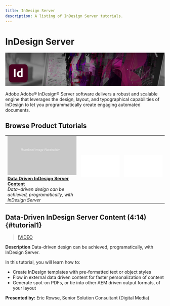 ```yaml
---
title: InDesign Server
description: A listing of InDesign Server tutorials.
---
```


# InDesign Server

![Tutorial Hero Image](../assets/InDesignServer.jpg)

Adobe Adobe® InDesign® Server  software delivers a robust and scalable engine that leverages the design, layout, and typographical capabilities of InDesign to let you programmatically create engaging automated documents.

## Browse Product Tutorials

<table>
<tr>
 <td>
   <a href="indesignserver.md#tutorial1">
      <img alt="Data Driven InDesign Server Content" src="../assets//table_placeholder.png" />
   </a>
    <div>
   <a href="indesignserver.md#tutorial1"><strong>Data Driven InDesign Server Content</strong></a>
    </div>
    <em>Data-driven design can be achieved, programatically, with InDesign Server</em>
    <br>
  </td>
  <td>
    <img alt="Spacer" src="../assets/Whitespacer.png" />
    <div>
    <br>
  </td>
  <td>
    <img alt="Spacer" src="../assets/Whitespacer.png" />
    <div>
    <br>
  </td>
</tr>
</table>

## Data-Driven InDesign Server Content (4:14) {#tutorial1}

>[!VIDEO](https://video.tv.adobe.com/v/326901?hidetitle=true)

**Description**
Data-driven design can be achieved, programatically, with InDesign Server. 

In this tutorial, you will learn how to:
* Create InDesign templates with pre-formatted text or object styles
* Flow in external data driven content for faster personalization of content
* Generate spot-on PDFs, or tie into other AEM driven output formats, of your layout

**Presented by:**
Eric Rowse, Senior Solution Consultant (Digital Media)